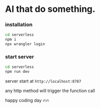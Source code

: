 # AI that do something.

### **installation**

```bash
cd serverless
npm i
npx wrangler login
```

### **start server**

```bash
cd serverless
npm run dev
```

server start at `http://localhost:8787`

any http method will trigger the function call 


happy coding day 🔥🔥
